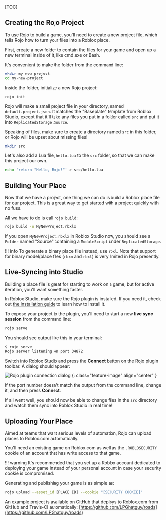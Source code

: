 [TOC]

## Creating the Rojo Project
To use Rojo to build a game, you'll need to create a new project file, which tells Rojo how to turn your files into a Roblox place.

First, create a new folder to contain the files for your game and open up a new terminal inside of it, like cmd.exe or Bash.

It's convenient to make the folder from the command line:

```sh
mkdir my-new-project
cd my-new-project
```

Inside the folder, initialize a new Rojo project:

```sh
rojo init
```

Rojo will make a small project file in your directory, named `default.project.json`. It matches the "Baseplate" template from Roblox Studio, except that it'll take any files you put in a folder called `src` and put it into `ReplicatedStorage.Source`.

Speaking of files, make sure to create a directory named `src` in this folder, or Rojo will be upset about missing files!

```sh
mkdir src
```

Let's also add a Lua file, `hello.lua` to the `src` folder, so that we can make this project our own.

```sh
echo 'return "Hello, Rojo!"' > src/hello.lua
```

## Building Your Place
Now that we have a project, one thing we can do is build a Roblox place file for our project. This is a great way to get started with a project quickly with no fuss.

All we have to do is call `rojo build`:

```sh
rojo build -o MyNewProject.rbxlx
```

If you open `MyNewProject.rbxlx` in Roblox Studio now, you should see a `Folder` named "Source" containing a `ModuleScript` under `ReplicatedStorage`.

!!! info
    To generate a binary place file instead, use `rbxl`. Note that support for binary model/place files (`rbxm` and `rbxl`) is very limited in Rojo presently.

## Live-Syncing into Studio
Building a place file is great for starting to work on a game, but for active iteration, you'll want something faster.

In Roblox Studio, make sure the Rojo plugin is installed. If you need it, check out [the installation guide](../installation) to learn how to install it.

To expose your project to the plugin, you'll need to start a new **live sync session** from the command line:

```sh
rojo serve
```

You should see output like this in your terminal:

```sh
$ rojo serve
Rojo server listening on port 34872
```

Switch into Roblox Studio and press the **Connect** button on the Rojo plugin toolbar. A dialog should appear:

![Rojo plugin connection dialog](../images/connection-dialog.png)
{: class="feature-image" align="center" }

If the port number doesn't match the output from the command line, change it, and then press **Connect**.

If all went well, you should now be able to change files in the `src` directory and watch them sync into Roblox Studio in real time!

## Uploading Your Place
Aimed at teams that want serious levels of automation, Rojo can upload places to Roblox.com automatically.

You'll need an existing game on Roblox.com as well as the `.ROBLOSECURITY` cookie of an account that has write access to that game.

!!! warning
    It's recommended that you set up a Roblox account dedicated to deploying your game instead of your personal account in case your security cookie is compromised.

Generating and publishing your game is as simple as:

```sh
rojo upload --asset_id [PLACE ID] --cookie "[SECURITY COOKIE]"
```

An example project is available on GitHub that deploys to Roblox.com from GitHub and Travis-CI automatically: [https://github.com/LPGhatguy/roads](https://github.com/LPGhatguy/roads)
